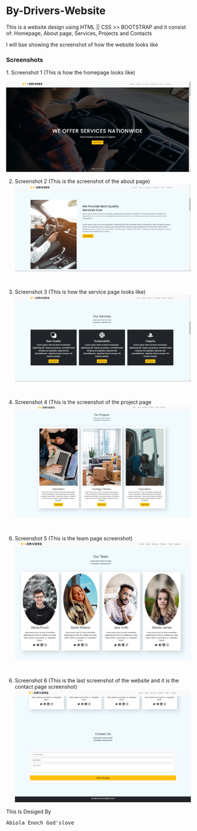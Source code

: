 # By-Drivers-Website
This is a website design using HTML || CSS >> BOOTSTRAP and it consist of:
Homepage, About page, Services, Projects and Contacts

I will bse showing the screenshot of how the website looks like
<h3>Screenshots</h3>
1. Screenshot 1 (This is how the homepage looks like)

![Homepage](screenshot/1.PNG)
<br>

2. Screenshot 2 (This is the screenshot of the about page)
![About](screenshot/2.PNG)
<br>

3. Screenshot 3 (This is how the service page looks like)
![Service](screenshot/3.PNG)
<br>

4. Screenshot 4 (This is the screenshot of the project page
![Project page](screenshot/4.PNG)
<br>

6. Screenshot 5 (This is the team page screenshot)
![Team Page](screenshot/5.PNG)
<br>


6. Screenshot 6 (This is the last screenshot of the website and it is the contact page screenshot)
![Contact page](screenshot/6.PNG)


<p>This Is Desiged By <pre>Abiola Enoch God'slove</pre></p>
